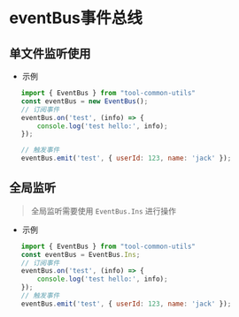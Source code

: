 # eventBus事件总线

## 单文件监听使用
 - 示例
 ```js
    import { EventBus } from "tool-common-utils"
    const eventBus = new EventBus();
    // 订阅事件
    eventBus.on('test', (info) => {
        console.log('test hello:', info);
    });

    // 触发事件
    eventBus.emit('test', { userId: 123, name: 'jack' });
 ```

 ## 全局监听
 > 全局监听需要使用 `EventBus.Ins` 进行操作
 - 示例
 ```js
    import { EventBus } from "tool-common-utils"
    const eventBus = EventBus.Ins;
    // 订阅事件
    eventBus.on('test', (info) => {
        console.log('test hello:', info);
    });
    // 触发事件
    eventBus.emit('test', { userId: 123, name: 'jack' });
 ```